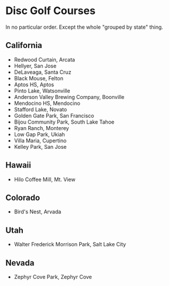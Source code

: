 # Disc Golf Courses
In no particular order. Except the whole "grouped by state" thing.


## California
* Redwood Curtain, Arcata
* Hellyer, San Jose
* DeLaveaga, Santa Cruz
* Black Mouse, Felton
* Aptos HS, Aptos
* Pinto Lake, Watsonville
* Anderson Valley Brewing Company, Boonville
* Mendocino HS, Mendocino
* Stafford Lake, Novato
* Golden Gate Park, San Francisco
* Bijou Community Park, South Lake Tahoe
* Ryan Ranch, Monterey
* Low Gap Park, Ukiah
* Villa Maria, Cupertino
* Kelley Park, San Jose

## Hawaii
* Hilo Coffee Mill, Mt. View

## Colorado
* Bird's Nest, Arvada

## Utah
* Walter Frederick Morrison Park, Salt Lake City

## Nevada
* Zephyr Cove Park, Zephyr Cove
